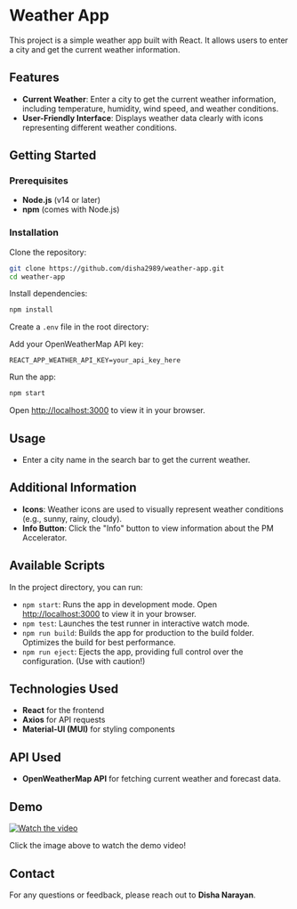 
# Weather App

This project is a simple weather app built with React. It allows users to enter a city and get the current weather information.

## Features

- **Current Weather**: Enter a city to get the current weather information, including temperature, humidity, wind speed, and weather conditions.
- **User-Friendly Interface**: Displays weather data clearly with icons representing different weather conditions.

## Getting Started

### Prerequisites

- **Node.js** (v14 or later)
- **npm** (comes with Node.js)

### Installation

Clone the repository:

```bash
git clone https://github.com/disha2989/weather-app.git
cd weather-app
```

Install dependencies:

```bash
npm install
```

Create a `.env` file in the root directory:

Add your OpenWeatherMap API key:

```
REACT_APP_WEATHER_API_KEY=your_api_key_here
```

Run the app:

```bash
npm start
```

Open [http://localhost:3000](http://localhost:3000) to view it in your browser.

## Usage

- Enter a city name in the search bar to get the current weather.

## Additional Information

- **Icons**: Weather icons are used to visually represent weather conditions (e.g., sunny, rainy, cloudy).
- **Info Button**: Click the "Info" button to view information about the PM Accelerator.

## Available Scripts

In the project directory, you can run:

- `npm start`: Runs the app in development mode. Open [http://localhost:3000](http://localhost:3000) to view it in your browser.
- `npm test`: Launches the test runner in interactive watch mode.
- `npm run build`: Builds the app for production to the build folder. Optimizes the build for best performance.
- `npm run eject`: Ejects the app, providing full control over the configuration. (Use with caution!)

## Technologies Used

- **React** for the frontend
- **Axios** for API requests
- **Material-UI (MUI)** for styling components

## API Used

- **OpenWeatherMap API** for fetching current weather and forecast data.

## Demo

[![Watch the video](https://img.youtube.com/vi/0W6-lz0Zma0/0.jpg)](https://youtu.be/0W6-lz0Zma0)

Click the image above to watch the demo video!

## Contact

For any questions or feedback, please reach out to **Disha Narayan**.